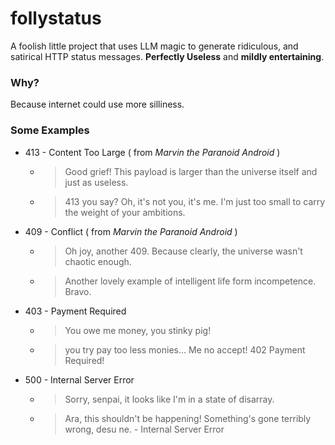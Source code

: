 # follystatus

A foolish little project that uses LLM magic to generate ridiculous, and satirical HTTP status messages.
**Perfectly Useless** and **mildly entertaining**.

### Why?

Because internet could use more silliness.

### Some Examples

- 413 - Content Too Large  ( from *Marvin the Paranoid Android* )
	- > Good grief! This payload is larger than the universe itself and just as useless.
	- > 413 you say? Oh, it's not you, it's me. I'm just too small to carry the weight of your ambitions.

- 409 - Conflict  ( from *Marvin the Paranoid Android* )
	- > Oh joy, another 409. Because clearly, the universe wasn't chaotic enough.
 	- > Another lovely example of intelligent life form incompetence. Bravo.

- 403 - Payment Required
	- > You owe me money, you stinky pig!
	- > you try pay too less monies... Me no accept! 402 Payment Required!

- 500 - Internal Server Error
	- > Sorry, senpai, it looks like I'm in a state of disarray.
	- > Ara, this shouldn't be happening! Something's gone terribly wrong, desu ne. - Internal Server Error

